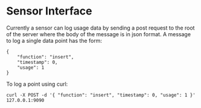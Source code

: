Sensor Interface
================

Currently a sensor can log usage data by sending a post request to the root of
the server where the body of the message is in json format. A message to log
a single data point has the form:

    {
        "function": "insert",
        "timestamp": 0,
        "usage": 1
    }

To log a point using curl:

    curl -X POST -d '{ "function": "insert", "timestamp": 0, "usage": 1 }' 127.0.0.1:9090

